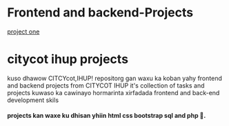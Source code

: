 # Frontend and backend-Projects
[project one ](<project 1>)

# citycot ihup projects
kuso dhawow CITCYcot,IHUP! repositorg gan waxu ka koban yahy frontend and backend projects from CITYCOT IHUP 
it's collection of tasks and projects kuwaso ka cawinayo hormarinta xirfadada frontend  and back-end development skils
#### projects kan waxe ku dhisan yhiin html css bootstrap sql and php 🌚.









